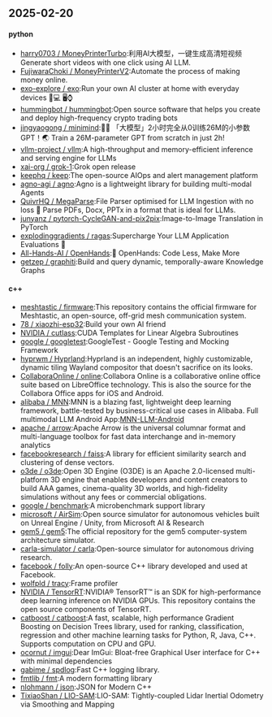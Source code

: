 ## 2025-02-20

#### python
* [harry0703 / MoneyPrinterTurbo](https://github.com/harry0703/MoneyPrinterTurbo):利用AI大模型，一键生成高清短视频 Generate short videos with one click using AI LLM.
* [FujiwaraChoki / MoneyPrinterV2](https://github.com/FujiwaraChoki/MoneyPrinterV2):Automate the process of making money online.
* [exo-explore / exo](https://github.com/exo-explore/exo):Run your own AI cluster at home with everyday devices 📱💻 🖥️⌚
* [hummingbot / hummingbot](https://github.com/hummingbot/hummingbot):Open source software that helps you create and deploy high-frequency crypto trading bots
* [jingyaogong / minimind](https://github.com/jingyaogong/minimind):🚀🚀 「大模型」2小时完全从0训练26M的小参数GPT！🌏 Train a 26M-parameter GPT from scratch in just 2h!
* [vllm-project / vllm](https://github.com/vllm-project/vllm):A high-throughput and memory-efficient inference and serving engine for LLMs
* [xai-org / grok-1](https://github.com/xai-org/grok-1):Grok open release
* [keephq / keep](https://github.com/keephq/keep):The open-source AIOps and alert management platform
* [agno-agi / agno](https://github.com/agno-agi/agno):Agno is a lightweight library for building multi-modal Agents
* [QuivrHQ / MegaParse](https://github.com/QuivrHQ/MegaParse):File Parser optimised for LLM Ingestion with no loss 🧠 Parse PDFs, Docx, PPTx in a format that is ideal for LLMs.
* [junyanz / pytorch-CycleGAN-and-pix2pix](https://github.com/junyanz/pytorch-CycleGAN-and-pix2pix):Image-to-Image Translation in PyTorch
* [explodinggradients / ragas](https://github.com/explodinggradients/ragas):Supercharge Your LLM Application Evaluations 🚀
* [All-Hands-AI / OpenHands](https://github.com/All-Hands-AI/OpenHands):🙌 OpenHands: Code Less, Make More
* [getzep / graphiti](https://github.com/getzep/graphiti):Build and query dynamic, temporally-aware Knowledge Graphs

#### c++
* [meshtastic / firmware](https://github.com/meshtastic/firmware):This repository contains the official firmware for Meshtastic, an open-source, off-grid mesh communication system.
* [78 / xiaozhi-esp32](https://github.com/78/xiaozhi-esp32):Build your own AI friend
* [NVIDIA / cutlass](https://github.com/NVIDIA/cutlass):CUDA Templates for Linear Algebra Subroutines
* [google / googletest](https://github.com/google/googletest):GoogleTest - Google Testing and Mocking Framework
* [hyprwm / Hyprland](https://github.com/hyprwm/Hyprland):Hyprland is an independent, highly customizable, dynamic tiling Wayland compositor that doesn't sacrifice on its looks.
* [CollaboraOnline / online](https://github.com/CollaboraOnline/online):Collabora Online is a collaborative online office suite based on LibreOffice technology. This is also the source for the Collabora Office apps for iOS and Android.
* [alibaba / MNN](https://github.com/alibaba/MNN):MNN is a blazing fast, lightweight deep learning framework, battle-tested by business-critical use cases in Alibaba. Full multimodal LLM Android App:[MNN-LLM-Android](./apps/Android/MnnLlmChat/README.md)
* [apache / arrow](https://github.com/apache/arrow):Apache Arrow is the universal columnar format and multi-language toolbox for fast data interchange and in-memory analytics
* [facebookresearch / faiss](https://github.com/facebookresearch/faiss):A library for efficient similarity search and clustering of dense vectors.
* [o3de / o3de](https://github.com/o3de/o3de):Open 3D Engine (O3DE) is an Apache 2.0-licensed multi-platform 3D engine that enables developers and content creators to build AAA games, cinema-quality 3D worlds, and high-fidelity simulations without any fees or commercial obligations.
* [google / benchmark](https://github.com/google/benchmark):A microbenchmark support library
* [microsoft / AirSim](https://github.com/microsoft/AirSim):Open source simulator for autonomous vehicles built on Unreal Engine / Unity, from Microsoft AI & Research
* [gem5 / gem5](https://github.com/gem5/gem5):The official repository for the gem5 computer-system architecture simulator.
* [carla-simulator / carla](https://github.com/carla-simulator/carla):Open-source simulator for autonomous driving research.
* [facebook / folly](https://github.com/facebook/folly):An open-source C++ library developed and used at Facebook.
* [wolfpld / tracy](https://github.com/wolfpld/tracy):Frame profiler
* [NVIDIA / TensorRT](https://github.com/NVIDIA/TensorRT):NVIDIA® TensorRT™ is an SDK for high-performance deep learning inference on NVIDIA GPUs. This repository contains the open source components of TensorRT.
* [catboost / catboost](https://github.com/catboost/catboost):A fast, scalable, high performance Gradient Boosting on Decision Trees library, used for ranking, classification, regression and other machine learning tasks for Python, R, Java, C++. Supports computation on CPU and GPU.
* [ocornut / imgui](https://github.com/ocornut/imgui):Dear ImGui: Bloat-free Graphical User interface for C++ with minimal dependencies
* [gabime / spdlog](https://github.com/gabime/spdlog):Fast C++ logging library.
* [fmtlib / fmt](https://github.com/fmtlib/fmt):A modern formatting library
* [nlohmann / json](https://github.com/nlohmann/json):JSON for Modern C++
* [TixiaoShan / LIO-SAM](https://github.com/TixiaoShan/LIO-SAM):LIO-SAM: Tightly-coupled Lidar Inertial Odometry via Smoothing and Mapping
